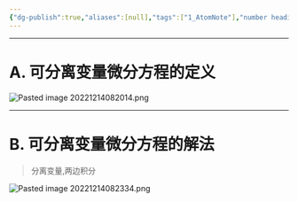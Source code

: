 ```yaml
---
{"dg-publish":true,"aliases":[null],"tags":["1_AtomNote"],"number headings":"auto, first-level 1, max 6, A.1.","Created-Date":"2022-12-14 08:19:22","Modified-Date":"2024-04-18 11:53:30","permalink":"/A01_Lessons/Aa01_高等数学/可分离变量微分方程/","dgPassFrontmatter":true}
---
```





---

# A. 可分离变量微分方程的定义


![Pasted image 20221214082014.png](/img/user/Z02_ObFiles/Attachments/Pasted%20image%2020221214082014.png)



---


# B. 可分离变量微分方程的解法

>分离变量,两边积分




![Pasted image 20221214082334.png](/img/user/Z02_ObFiles/Attachments/Pasted%20image%2020221214082334.png)


